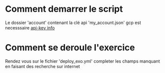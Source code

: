 # Comment demarrer le script

Le dossier 'account' contenant la clé api 'my_account.json' gcp est necesssaire [api-key info](../../cours/3.Permissions.md)

# Comment se deroule l'exercice

Rendez vous sur le fichier 'deploy_exo.yml' completer les champs manquant en faisant des recherche sur internet
